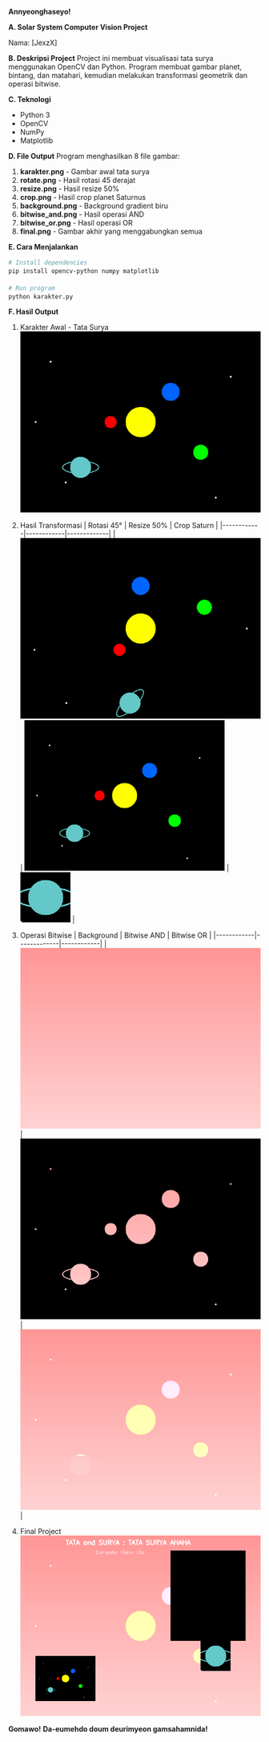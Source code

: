 **Annyeonghaseyo!**

**A. Solar System Computer Vision Project**

Nama: [JexzX]

**B. Deskripsi Project**
Project ini membuat visualisasi tata surya menggunakan OpenCV dan Python. Program membuat gambar planet, bintang, dan matahari, kemudian melakukan transformasi geometrik dan operasi bitwise.

**C. Teknologi**

- Python 3
- OpenCV
- NumPy
- Matplotlib

**D. File Output**
Program menghasilkan 8 file gambar:

1. **karakter.png** - Gambar awal tata surya
2. **rotate.png** - Hasil rotasi 45 derajat
3. **resize.png** - Hasil resize 50%
4. **crop.png** - Hasil crop planet Saturnus
5. **background.png** - Background gradient biru
6. **bitwise_and.png** - Hasil operasi AND
7. **bitwise_or.png** - Hasil operasi OR
8. **final.png** - Gambar akhir yang menggabungkan semua

**E. Cara Menjalankan**

```bash
# Install dependencies
pip install opencv-python numpy matplotlib

# Run program
python karakter.py
```

**F. Hasil Output**

1. Karakter Awal - Tata Surya
   ![Solar System](output/karakter.png)

2. Hasil Transformasi
   | Rotasi 45° | Resize 50% | Crop Saturn |
   |------------|------------|-------------|
   | ![Rotate](output/rotate.png) | ![Resize](output/resize.png) | ![Crop](output/crop.png) |

3. Operasi Bitwise
   | Background | Bitwise AND | Bitwise OR |
   |------------|-------------|------------|
   | ![Background](output/background.png) | ![AND](output/bitwise_and.png) | ![OR](output/bitwise_or.png) |

4. Final Project
   ![Final Result](output/final.png)

**Gomawo!**
**Da-eumehdo doum deurimyeon gamsahamnida!**
